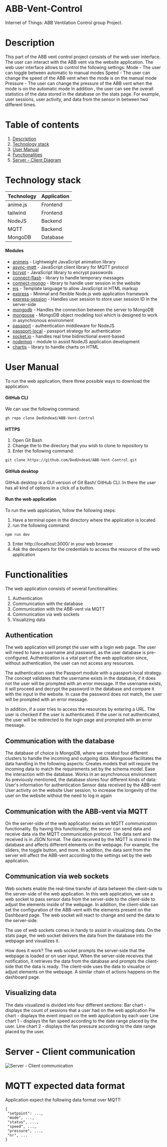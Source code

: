# ABB-Vent-Control
Internet of Things: ABB Ventilation Control group Project.

# Description
This part of the ABB vent control project consists of the web user interface. The user can interact with the ABB vent via the website application. 
The web user interface allows to control the following settings:
Mode - The user can toggle between automatic to manual modes
Speed - The user can change the speed of the ABB vent when the mode is on the manual mode
Pressure - The user can change the pressure of the ABB vent when the mode is on the automatic mode
In addition , the user can see the overall statistics of the data stored in the database on the stats page. For example, user sessions, user activity, and data from the sensor in between two different times.

# Table of contents
1. [Description](https://github.com/DedUndead/ABB-Vent-Control/tree/main/web#description)
2. [Technology stack](https://github.com/DedUndead/ABB-Vent-Control/tree/main/web#technology-stack)
3. [User Manual](https://github.com/DedUndead/ABB-Vent-Control/tree/main/web#user-manual)
4. [Functionalities](https://github.com/DedUndead/ABB-Vent-Control/tree/main/web#functionalities) 
5. [Server - Client Diagram](https://github.com/DedUndead/ABB-Vent-Control/tree/main/web#server---client-communication)

# Technology stack

| Technology | Application |
|------------|-------------|
| anime.js   | Frontend    |
| tailwind   | Frontend    |
| NodeJS     | Backend     |
| MQTT       | Backend     |
| MongoDB    | Database    |

#### Modules
* [animejs](https://www.npmjs.com/package/animejs) - Lightweight JavaScript animation library 
* [async-mqtt](https://www.npmjs.com/package/async-mqtt) - JavaScript client library for MQTT protocol
* [bcrypt](https://www.npmjs.com/package/bcrypt) - JavaScript library to encrypt passwords
* [connect-flash](https://www.npmjs.com/package/connect-flash) - library to handle temporary messages
* [connect-mongo](https://www.npmjs.com/package/connect-mongo) - library to handle user session in the website
* [ejs](https://www.npmjs.com/search?q=ejs) - Template language to allow JavaScript in HTML markup
* [express](https://www.npmjs.com/package/express) - Minimal and flexible Node.js web application framework
* [express-session](https://www.npmjs.com/package/express-session) - Handles user session to store user session ID in the server-side
* [mongodb](https://www.npmjs.com/package/mongodb) - Handles the connection between the server to MongoDB
* [mongoose](https://www.npmjs.com/package/mongoose) - MongoDB object modeling tool which is designed to work in asynchronous environment
* [passport](https://www.npmjs.com/package/passport) - authentication middleware for NodeJS
* [passport-local](https://www.npmjs.com/package/passport-local) - passport strategy for authentication
* [socket.io](https://www.npmjs.com/package/socket.io) - handles real time bidirectional event-based
* [nodemon](https://www.npmjs.com/package/nodemon) - module to assist NodeJS application development 
* [chartjs](https://www.npmjs.com/package/chartjs) - library to handle charts on HTML
#### 

# User Manual
To run the web application, there three possible ways to download the application:

#### GitHub CLI
We can use the following command: 
<pre><code>gh repo clone DedUndead/ABB-Vent-Control</code></pre>
 
#### HTTPS
1. Open Git Bash
2. Change the to the directory that you wish to clone to repository to
3. Enter the following command:
<pre><code>git clone https://github.com/DedUndead/ABB-Vent-Control.git </code></pre>

#### GitHub desktop
GitHub desktop is a GUI version of Git Bash/ GitHub CLI. In there the user has all kind of options in a click of a button.

#### Run the web application
To run the web application, follow the following steps:
1. Have a terminal open in the directory where the application is located
2. run the following command: 
<pre><code>npm run dev</code></pre>
3. Enter http://localhost:3000/ in your web browser
4. Ask the devlopers for the credentials to access the resource of the web application

# Functionalities
 
The web application consists of several functionalities: 
1. Authentication
2. Communication with the database
3. Communication with the ABB-vent via MQTT
4. Communication via web sockets
5. Visualizing data

## Authentication
The web application will prompt the user with a login web page. The user will need to have a username and password, as the user database is pre-configured. 
Authentication is a vital part of the web application since, without authentication, the user can not access any resources.

The authentication uses the Passport module with a passport-local strategy. The concept validates that the username exists in the database, if it does not the user will be prompted with an error message. If the username exists, it will proceed and decrypt the password in the database and compare it with the input in the website. In case the password does not match, the user will be prompted with an error message.

In addition, if a user tries to access the resources by entering a URL. The user is checked if the user is authenticated. If the user is not authenticated, the user will be redirected to the login page and prompted with an error message.

## Communication with the database
The database of choice is MongoDB,  where we created four different clusters to handle the incoming and outgoing data. Mongoose facilitates the data handling in the following aspects:
Creates models that will require the incoming data to match the requirements set by the schema model.
Ease the interaction with the database.
Works in an asynchronous environment
As previously mentioned, the database stores four different kinds of data:
 User's information for authentication
 Sensor data received by the ABB-vent
User activity on the website
User session, to increase the longevity of the user on the website without the need to log in again

## Communication with the ABB-vent via MQTT
On the server-side of the web application exists an MQTT communication functionality. By having this functionality, the server can send data and receive data via the MQTT communication protocol.  The data sent and received is in JSON format. 
The data received by the MQTT is stored in the database and affects different elements on the webpage. For example, the sliders, the toggle button, and more. In addition, the data sent from the server will affect the ABB-vent according to the settings set by the web application.

## Communication via web sockets
Web sockets enable the real-time transfer of data between the client-side to the server-side of the web application. In this web application, we use a web socket to pass sensor data from the server-side to the client-side to adjust the elements inside of the webpage. In addition, the client-slide can set the configuration of the ABB-vent with the elements present on the Dashboard page.  The web socket will react to change and send the data to the server-side.

The use of web sockets comes in handy to assist in visualizing data. On the stats page, the web socket delivers the data from the database into the webpage and visualizes it. 

How does it work? 
The web socket prompts the server-side that the webpage is loaded or on user input. When the server-side receives that notification, it retrieves the data from the database and prompts the client-side that the data is ready. The client-side uses the data to visualize or adjust elements on the webpage. A similar chain of actions happens on the dashboard page.

## Visualizing data
The data visualized is divided into four different sections:
Bar chart - displays the count of sessions that a user had on the web application
Pie chart - displays the event impact on the web application by each user
Line chart 1 - displays the fan speed according to the date range placed by the user.
Line chart 2 - displays the fan pressure according to the date range placed by the user.

# Server - Client communication
![Server - Client communication](stats_dashboard_architecture.png "Server - Client communication diagram")

# MQTT expected data format
Application expect the following data format over MQTT:<br>
```
{
 "setpoint": ...,
 "mode", ...,
 "status", ...,
 "speed", ...,
 "pressure", ...,
 "nr", ...
}
```
